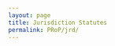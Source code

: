 ```yaml
---
layout: page
title: Jurisdiction Statutes
permalink: PRoP/jrd/
---
```

<!-- There's a comment here so it doesn't include the title in the top bar. -->